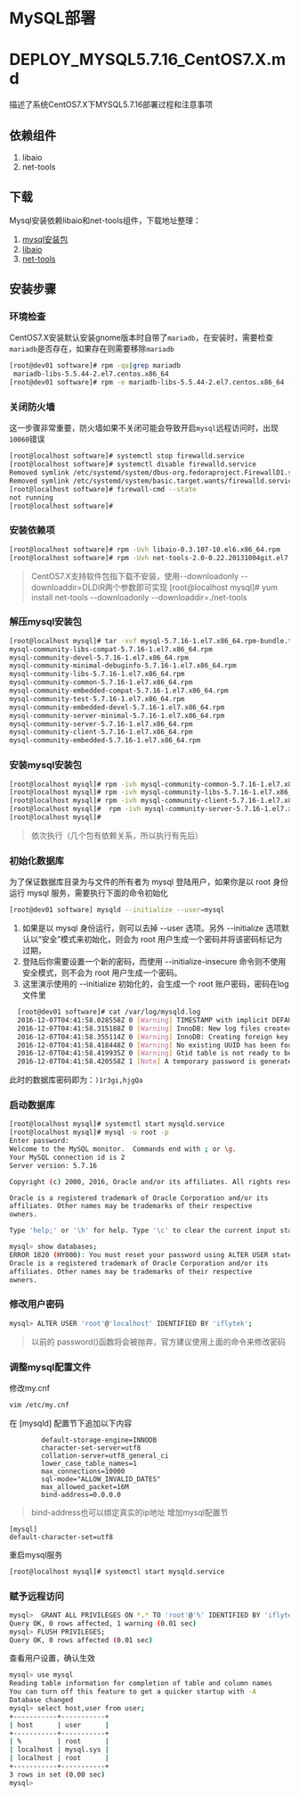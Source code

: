 # MySQL部署

DEPLOY_MYSQL5.7.16_CentOS7.X.md
=====================

描述了系统CentOS7.X下MYSQL5.7.16部署过程和注意事项

## 依赖组件

1. libaio
2. net-tools

## 下载

Mysql安装依赖libaio和net-tools组件，下载地址整理：
1. [mysql安装包][1]
2. [libaio][2]
3. [net-tools][3]

## 安装步骤
### 环境检查

CentOS7.X安装默认安装gnome版本时自带了`mariadb`，在安装时，需要检查`mariadb`是否存在，如果存在则需要移除`mariadb`
```bash
[root@dev01 software]# rpm -qa|grep mariadb
 mariadb-libs-5.5.44-2.el7.centos.x86_64 
[root@dev01 software]# rpm -e mariadb-libs-5.5.44-2.el7.centos.x86_64 --nodeps
```
### 关闭防火墙

这一步骤非常重要，防火墙如果不关闭可能会导致开启`mysql`远程访问时，出现`10060`错误
```bash
[root@localhost software]# systemctl stop firewalld.service 
[root@localhost software]# systemctl disable firewalld.service 
Removed symlink /etc/systemd/system/dbus-org.fedoraproject.FirewallD1.service.
Removed symlink /etc/systemd/system/basic.target.wants/firewalld.service.
[root@localhost software]# firewall-cmd --state
not running
[root@localhost software]# 
```

### 安装依赖项

``` bash
[root@localhost software]# rpm -Uvh libaio-0.3.107-10.el6.x86_64.rpm
[root@localhost software]# rpm -Uvh net-tools-2.0-0.22.20131004git.el7.x86_64.rpm
```
> CentOS7.X支持软件包指下载不安装，使用--downloadonly  --downloaddir=DLDIR两个参数即可实现
>[root@localhost mysql]# yum install net-tools  --downloadonly  --downloaddir=./net-tools

### 解压mysql安装包

``` bash
[root@localhost mysql]# tar -xvf mysql-5.7.16-1.el7.x86_64.rpm-bundle.tar 
mysql-community-libs-compat-5.7.16-1.el7.x86_64.rpm
mysql-community-devel-5.7.16-1.el7.x86_64.rpm
mysql-community-minimal-debuginfo-5.7.16-1.el7.x86_64.rpm
mysql-community-libs-5.7.16-1.el7.x86_64.rpm
mysql-community-common-5.7.16-1.el7.x86_64.rpm
mysql-community-embedded-compat-5.7.16-1.el7.x86_64.rpm
mysql-community-test-5.7.16-1.el7.x86_64.rpm
mysql-community-embedded-devel-5.7.16-1.el7.x86_64.rpm
mysql-community-server-minimal-5.7.16-1.el7.x86_64.rpm
mysql-community-server-5.7.16-1.el7.x86_64.rpm
mysql-community-client-5.7.16-1.el7.x86_64.rpm
mysql-community-embedded-5.7.16-1.el7.x86_64.rpm
```
### 安装mysql安装包

``` bash
[root@localhost mysql]# rpm -ivh mysql-community-common-5.7.16-1.el7.x86_64.rpm 
[root@localhost mysql]# rpm -ivh mysql-community-libs-5.7.16-1.el7.x86_64.rpm
[root@localhost mysql]# rpm -ivh mysql-community-client-5.7.16-1.el7.x86_64.rpm 
[root@localhost mysql]#  rpm -ivh mysql-community-server-5.7.16-1.el7.x86_64.rpm
[root@localhost mysql]# 
```
> 依次执行（几个包有依赖关系，所以执行有先后）

### 初始化数据库

为了保证数据库目录为与文件的所有者为 mysql 登陆用户，如果你是以 root 身份运行 mysql 服务，需要执行下面的命令初始化
```bash
[root@dev01 software] mysqld --initialize --user=mysql
```
1. 如果是以 mysql 身份运行，则可以去掉 --user 选项。另外 --initialize 选项默认以“安全”模式来初始化，则会为 root 用户生成一个密码并将该密码标记为过期，
2.  登陆后你需要设置一个新的密码，而使用 --initialize-insecure 命令则不使用安全模式，则不会为 root 用户生成一个密码。
3. 这里演示使用的 --initialize 初始化的，会生成一个 root 账户密码，密码在log文件里
```bash
  [root@dev01 software]# cat /var/log/mysqld.log 
  2016-12-07T04:41:58.028558Z 0 [Warning] TIMESTAMP with implicit DEFAULT value is deprecated. Please use --explicit_defaults_for_timestamp server option (see documentation for more details).
  2016-12-07T04:41:58.315188Z 0 [Warning] InnoDB: New log files created, LSN=45790
  2016-12-07T04:41:58.355114Z 0 [Warning] InnoDB: Creating foreign key constraint system tables.
  2016-12-07T04:41:58.418448Z 0 [Warning] No existing UUID has been found, so we assume that this is the first time that this server has been started. Generating a new UUID: 7cc98831-bc37-11e6-a263-000c29f902dc.
  2016-12-07T04:41:58.419935Z 0 [Warning] Gtid table is not ready to be used. Table 'mysql.gtid_executed' cannot be opened.
  2016-12-07T04:41:58.420558Z 1 [Note] A temporary password is generated for root@localhost: )1r3gi,hjgQa
```
此时的数据库密码即为：`)1r3gi,hjgQa`

### 启动数据库

```bash
[root@localhost mysql]# systemctl start mysqld.service
[root@localhost mysql]# mysql -u root -p
Enter password: 
Welcome to the MySQL monitor.  Commands end with ; or \g.
Your MySQL connection id is 2
Server version: 5.7.16

Copyright (c) 2000, 2016, Oracle and/or its affiliates. All rights reserved.

Oracle is a registered trademark of Oracle Corporation and/or its
affiliates. Other names may be trademarks of their respective
owners.

Type 'help;' or '\h' for help. Type '\c' to clear the current input statement.

mysql> show databases;
ERROR 1820 (HY000): You must reset your password using ALTER USER statement before executing this statement.
Oracle is a registered trademark of Oracle Corporation and/or its
affiliates. Other names may be trademarks of their respective
owners.
```

### 修改用户密码

```bash
mysql> ALTER USER 'root'@'localhost' IDENTIFIED BY 'iflytek';
```
> 以前的 password()函数将会被抛弃，官方建议使用上面的命令来修改密码

### 调整mysql配置文件

修改my.cnf
```bash
vim /etc/my.cnf
```
在 [mysqld] 配置节下追加以下内容
```
        default-storage-engine=INNODB
        character-set-server=utf8
        collation-server=utf8_general_ci
        lower_case_table_names=1
        max_connections=10000
        sql-mode="ALLOW_INVALID_DATES"
        max_allowed_packet=16M
        bind-address=0.0.0.0
```
> bind-address也可以绑定真实的ip地址
增加mysql配置节

```
[mysql]
default-character-set=utf8
```

重启mysql服务

```bash
[root@localhost mysql]# systemctl start mysqld.service
```

### 赋予远程访问

```bash
mysql>  GRANT ALL PRIVILEGES ON *.* TO 'root'@'%' IDENTIFIED BY 'iflytek' WITH GRANT OPTION;
Query OK, 0 rows affected, 1 warning (0.01 sec)
mysql> FLUSH PRIVILEGES;
Query OK, 0 rows affected (0.01 sec)
```
查看用户设置，确认生效
```bash 
mysql> use mysql
Reading table information for completion of table and column names
You can turn off this feature to get a quicker startup with -A
Database changed
mysql> select host,user from user;
+-----------+-----------+
| host      | user      |
+-----------+-----------+
| %         | root      |
| localhost | mysql.sys |
| localhost | root      |
+-----------+-----------+
3 rows in set (0.00 sec)
mysql> 
```

[1]: http://192.168.65.191:8082/installs/mysql/mysql-5.7.16-1.el7.x86_64.rpm-bundle.tar
[2]: http://192.168.65.191:8082/installs/mysql/libaio-0.3.107-10.el6.x86_64.rpm
[3]: http://192.168.65.191:8082/installs/mysql/net-tools-2.0-0.22.20131004git.el7.x86_64.rpm
